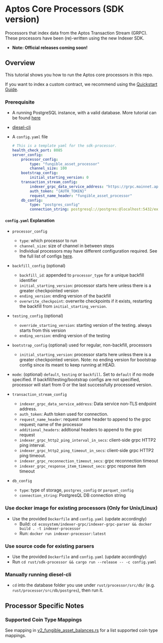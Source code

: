 # Aptos Core Processors (SDK version)
Processors that index data from the Aptos Transaction Stream (GRPC). These processors have been (re)-written using the new Indexer SDK.

- **Note: Official releases coming soon!**

## Overview
This tutorial shows you how to run the Aptos core processors in this repo.

If you want to index a custom contract, we recommend using the [Quickstart Guide](https://aptos.dev/en/build/indexer/indexer-sdk/quickstart).

### Prerequisite

- A running PostgreSQL instance, with a valid database. More tutorial can be
  found [here](https://github.com/aptos-labs/aptos-core/tree/main/crates/indexer#postgres)

- [diesel-cli](https://diesel.rs/guides/getting-started)

- A `config.yaml` file
    ```yaml
    # This is a template yaml for the sdk-processor.
    health_check_port: 8085
    server_config:
        processor_config:
            type: "fungible_asset_processor"
            channel_size: 100
        bootstrap_config:
            initial_starting_version: 0
        transaction_stream_config:
            indexer_grpc_data_service_address: "https://grpc.mainnet.aptoslabs.com:443"
            auth_token: "{AUTH_TOKEN}"
            request_name_header: "fungible_asset_processor"
        db_config:
            type: "postgres_config"
            connection_string: postgresql://postgres:@localhost:5432/example
    ```

#### `config.yaml` Explanation

- `processor_config`
    - `type`: which processor to run
    - `channel_size`: size of channel in between steps
    - Individual processors may have different configuration required. See the full list of configs [here](https://github.com/aptos-labs/aptos-indexer-processors/blob/main/rust/sdk-processor/src/config/processor_config.rs#L89).

- `backfill_config` (optional)
    - `backfill_id`: appended to `processor_type` for a unique backfill identifier
    - `initial_starting_version`: processor starts here unless there is a greater checkpointed version
    - `ending_version`: ending version of the backfill
    - `overwrite_checkpoint`: overwrite checkpoints if it exists, restarting the backfill from `initial_starting_version`.

- `testing_config` (optional)
    - `override_starting_version`: starting version of the testing. always starts from this version
    - `ending_version`: ending version of the testing

- `bootstrap_config` (optional) used for regular, non-backfill, processors
    - `initial_starting_version`: processor starts here unless there is a greater checkpointed version. 
    Note: no ending version for bootstrap config since its meant to keep running at HEAD. 

- `mode`: (optional) `default`, `testing` or `backfill`. Set to `default` if no mode specified. If backfill/testing/bootstrap configs are not specified, processor will start from 0 or the last successfully processed version.

- `transaction_stream_config`
    - `indexer_grpc_data_service_address`: Data service non-TLS endpoint address.
    - `auth_token`: Auth token used for connection.
    - `request_name_header`: request name header to append to the grpc request; name of the processor
    - `additional_headers`: addtional headers to append to the grpc request
    - `indexer_grpc_http2_ping_interval_in_secs`: client-side grpc HTTP2 ping interval.
    - `indexer_grpc_http2_ping_timeout_in_secs`: client-side grpc HTTP2 ping timeout.
    - `indexer_grpc_reconnection_timeout_secs`: grpc reconnection timeout
    - `indexer_grpc_response_item_timeout_secs`: grpc response item timeout
   
- `db_config`
    - `type`: type of storage, `postgres_config` or `parquet_config`
    - `connection_string`: PostgresQL DB connection string


### Use docker image for existing processors (Only for **Unix/Linux**)

- Use the provided `Dockerfile` and `config.yaml` (update accordingly)
    - Build: `cd ecosystem/indexer-grpc/indexer-grpc-parser && docker build . -t indexer-processor`
    - Run: `docker run indexer-processor:latest`

### Use source code for existing parsers

- Use the provided `Dockerfile` and `config.yaml` (update accordingly)
- Run `cd rust/sdk-processor && cargo run --release -- -c config.yaml`


### Manually running diesel-cli
- `cd` into the database folder you use under `rust/processor/src/db/` (e.g. `rust/processor/src/db/postgres`), then run it.

## Processor Specific Notes

### Supported Coin Type Mappings
See mapping in [v2_fungible_asset_balances.rs](https://github.com/aptos-labs/aptos-indexer-processors/blob/main/rust/processor/src/db/common/models/fungible_asset_models/v2_fungible_asset_balances.rs#L40) for a list supported coin type mappings.